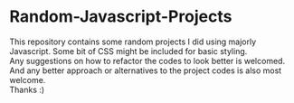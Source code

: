 # Random-Javascript-Projects
This repository contains some random projects I did using majorly Javascript. Some bit of CSS might be included for basic styling.<br>
Any suggestions on how to refactor the codes to look better is welcomed.<br>
And any better approach or alternatives to the project codes is also most welcome.<br>
Thanks :)

